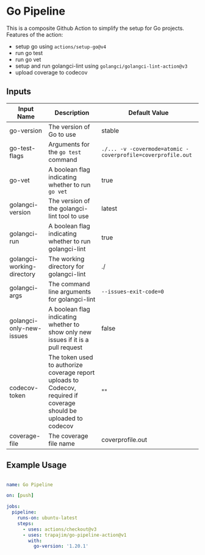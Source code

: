 # Go Pipeline

This is a composite Github Action to simplify the setup for Go projects.
Features of the action:
* setup go using `actions/setup-go@v4`
* run go test
* run go vet
* setup and run golangci-lint using `golangci/golangci-lint-action@v3`
* upload coverage to codecov


## Inputs

| Input Name | Description | Default Value |
| --- | --- | --- |
| go-version | The version of Go to use | stable |
| go-test-flags | Arguments for the `go test` command | `./... -v -covermode=atomic -coverprofile=coverprofile.out` |
| go-vet | A boolean flag indicating whether to run `go vet` | true |
| golangci-version | The version of the golangci-lint tool to use | latest |
| golangci-run | A boolean flag indicating whether to run golangci-lint | true |
| golangci-working-directory | The working directory for golangci-lint | ./ |
| golangci-args | The command line arguments for golangci-lint | `--issues-exit-code=0` |
| golangci-only-new-issues | A boolean flag indicating whether to show only new issues if it is a pull request | false |
| codecov-token | The token used to authorize coverage report uploads to Codecov, required if coverage should be uploaded to codecov | "" |
| coverage-file | The coverage file name | coverprofile.out |

## Example Usage

```yml

name: Go Pipeline

on: [push]

jobs:
  pipeline:
    runs-on: ubuntu-latest
    steps:
      - uses: actions/checkout@v3
      - uses: trapajim/go-pipeline-action@v1
        with:
          go-version: '1.20.1'
```
